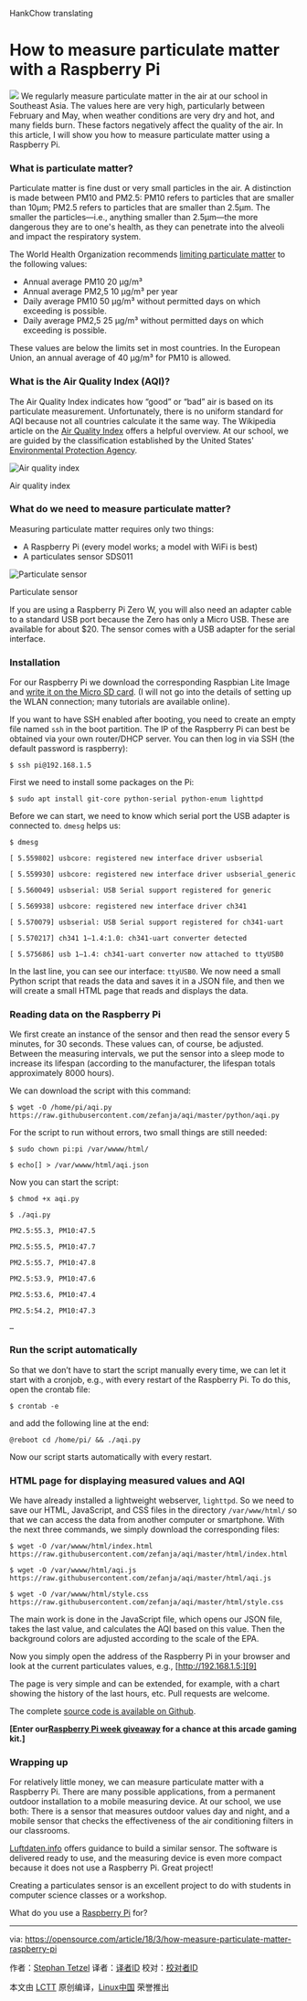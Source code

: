 HankChow translating

How to measure particulate matter with a Raspberry Pi
======

![](https://opensource.com/sites/default/files/styles/image-full-size/public/lead-images/bubblehands_fromRHT_520_0612LL.png?itok=_iQ2dO3S)
We regularly measure particulate matter in the air at our school in Southeast Asia. The values here are very high, particularly between February and May, when weather conditions are very dry and hot, and many fields burn. These factors negatively affect the quality of the air. In this article, I will show you how to measure particulate matter using a Raspberry Pi.

### What is particulate matter?

Particulate matter is fine dust or very small particles in the air. A distinction is made between PM10 and PM2.5: PM10 refers to particles that are smaller than 10µm; PM2.5 refers to particles that are smaller than 2.5µm. The smaller the particles—i.e., anything smaller than 2.5µm—the more dangerous they are to one's health, as they can penetrate into the alveoli and impact the respiratory system.

The World Health Organization recommends [limiting particulate matter][1] to the following values:

  * Annual average PM10 20 µg/m³
  * Annual average PM2,5 10 µg/m³ per year
  * Daily average PM10 50 µg/m³ without permitted days on which exceeding is possible.
  * Daily average PM2,5 25 µg/m³ without permitted days on which exceeding is possible.



These values are below the limits set in most countries. In the European Union, an annual average of 40 µg/m³ for PM10 is allowed.

### What is the Air Quality Index (AQI)?

The Air Quality Index indicates how “good” or “bad” air is based on its particulate measurement. Unfortunately, there is no uniform standard for AQI because not all countries calculate it the same way. The Wikipedia article on the [Air Quality Index][2] offers a helpful overview. At our school, we are guided by the classification established by the United States' [Environmental Protection Agency][3].


![Air quality index][5]

Air quality index

### What do we need to measure particulate matter?

Measuring particulate matter requires only two things:

  * A Raspberry Pi (every model works; a model with WiFi is best)
  * A particulates sensor SDS011



![Particulate sensor][7]

Particulate sensor

If you are using a Raspberry Pi Zero W, you will also need an adapter cable to a standard USB port because the Zero has only a Micro USB. These are available for about $20. The sensor comes with a USB adapter for the serial interface.

### Installation

For our Raspberry Pi we download the corresponding Raspbian Lite Image and [write it on the Micro SD card][8]. (I will not go into the details of setting up the WLAN connection; many tutorials are available online).

If you want to have SSH enabled after booting, you need to create an empty file named `ssh` in the boot partition. The IP of the Raspberry Pi can best be obtained via your own router/DHCP server. You can then log in via SSH (the default password is raspberry):
```
$ ssh pi@192.168.1.5

```

First we need to install some packages on the Pi:
```
$ sudo apt install git-core python-serial python-enum lighttpd

```

Before we can start, we need to know which serial port the USB adapter is connected to. `dmesg` helps us:
```
$ dmesg

[ 5.559802] usbcore: registered new interface driver usbserial

[ 5.559930] usbcore: registered new interface driver usbserial_generic

[ 5.560049] usbserial: USB Serial support registered for generic

[ 5.569938] usbcore: registered new interface driver ch341

[ 5.570079] usbserial: USB Serial support registered for ch341-uart

[ 5.570217] ch341 1–1.4:1.0: ch341-uart converter detected

[ 5.575686] usb 1–1.4: ch341-uart converter now attached to ttyUSB0

```

In the last line, you can see our interface: `ttyUSB0`. We now need a small Python script that reads the data and saves it in a JSON file, and then we will create a small HTML page that reads and displays the data.

### Reading data on the Raspberry Pi

We first create an instance of the sensor and then read the sensor every 5 minutes, for 30 seconds. These values can, of course, be adjusted. Between the measuring intervals, we put the sensor into a sleep mode to increase its lifespan (according to the manufacturer, the lifespan totals approximately 8000 hours).

We can download the script with this command:
```
$ wget -O /home/pi/aqi.py https://raw.githubusercontent.com/zefanja/aqi/master/python/aqi.py

```

For the script to run without errors, two small things are still needed:
```
$ sudo chown pi:pi /var/wwww/html/

$ echo[] > /var/wwww/html/aqi.json

```

Now you can start the script:
```
$ chmod +x aqi.py

$ ./aqi.py

PM2.5:55.3, PM10:47.5

PM2.5:55.5, PM10:47.7

PM2.5:55.7, PM10:47.8

PM2.5:53.9, PM10:47.6

PM2.5:53.6, PM10:47.4

PM2.5:54.2, PM10:47.3

…

```

### Run the script automatically

So that we don’t have to start the script manually every time, we can let it start with a cronjob, e.g., with every restart of the Raspberry Pi. To do this, open the crontab file:
```
$ crontab -e

```

and add the following line at the end:
```
@reboot cd /home/pi/ && ./aqi.py

```

Now our script starts automatically with every restart.

### HTML page for displaying measured values and AQI

We have already installed a lightweight webserver, `lighttpd`. So we need to save our HTML, JavaScript, and CSS files in the directory `/var/www/html/` so that we can access the data from another computer or smartphone. With the next three commands, we simply download the corresponding files:
```
$ wget -O /var/wwww/html/index.html https://raw.githubusercontent.com/zefanja/aqi/master/html/index.html

$ wget -O /var/wwww/html/aqi.js https://raw.githubusercontent.com/zefanja/aqi/master/html/aqi.js

$ wget -O /var/wwww/html/style.css https://raw.githubusercontent.com/zefanja/aqi/master/html/style.css

```

The main work is done in the JavaScript file, which opens our JSON file, takes the last value, and calculates the AQI based on this value. Then the background colors are adjusted according to the scale of the EPA.

Now you simply open the address of the Raspberry Pi in your browser and look at the current particulates values, e.g., [http://192.168.1.5:][9]

The page is very simple and can be extended, for example, with a chart showing the history of the last hours, etc. Pull requests are welcome.

The complete [source code is available on Github][10].

**[Enter our[Raspberry Pi week giveaway][11] for a chance at this arcade gaming kit.]**

### Wrapping up

For relatively little money, we can measure particulate matter with a Raspberry Pi. There are many possible applications, from a permanent outdoor installation to a mobile measuring device. At our school, we use both: There is a sensor that measures outdoor values day and night, and a mobile sensor that checks the effectiveness of the air conditioning filters in our classrooms.

[Luftdaten.info][12] offers guidance to build a similar sensor. The software is delivered ready to use, and the measuring device is even more compact because it does not use a Raspberry Pi. Great project!

Creating a particulates sensor is an excellent project to do with students in computer science classes or a workshop.

What do you use a [Raspberry Pi][13] for?

--------------------------------------------------------------------------------

via: https://opensource.com/article/18/3/how-measure-particulate-matter-raspberry-pi

作者：[Stephan Tetzel][a]
译者：[译者ID](https://github.com/译者ID)
校对：[校对者ID](https://github.com/校对者ID)

本文由 [LCTT](https://github.com/LCTT/TranslateProject) 原创编译，[Linux中国](https://linux.cn/) 荣誉推出

[a]:https://opensource.com/users/stephan
[1]:https://en.wikipedia.org/wiki/Particulates
[2]:https://en.wikipedia.org/wiki/Air_quality_index
[3]:https://en.wikipedia.org/wiki/United_States_Environmental_Protection_Agency
[5]:https://opensource.com/sites/default/files/styles/panopoly_image_original/public/images/life-uploads/air_quality_index.png?itok=FwmGf1ZS (Air quality index)
[7]:https://opensource.com/sites/default/files/styles/panopoly_image_original/public/images/life-uploads/particulate_sensor.jpg?itok=ddH3bBwO (Particulate sensor)
[8]:https://www.raspberrypi.org/documentation/installation/installing-images/README.md
[9]:http://192.168.1.5/
[10]:https://github.com/zefanja/aqi
[11]:https://opensource.com/article/18/3/raspberry-pi-week-giveaway
[12]:http://luftdaten.info/
[13]:https://openschoolsolutions.org/shutdown-servers-case-power-failure%e2%80%8a-%e2%80%8aups-nut-co/
